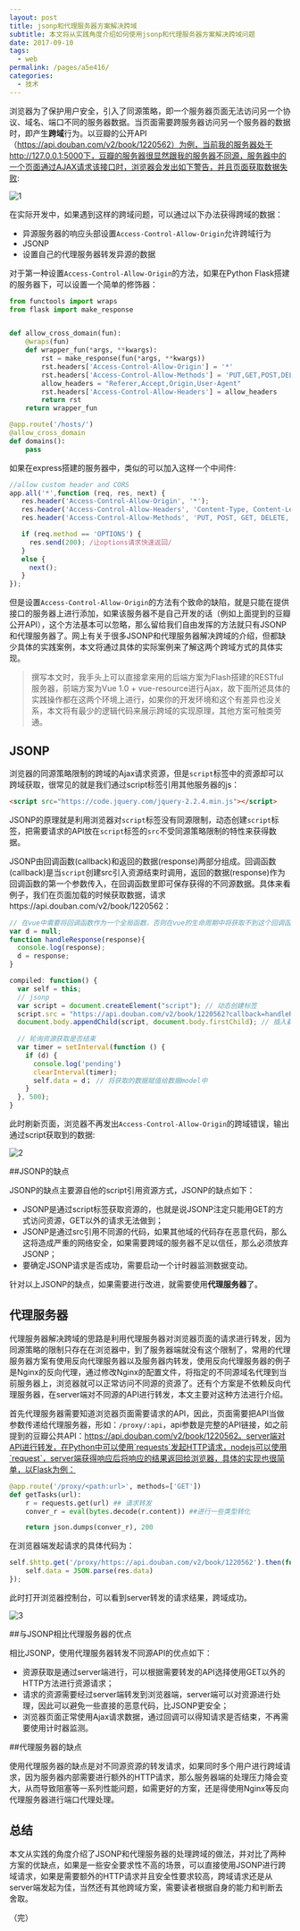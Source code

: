 ```yaml
---
layout: post
title: jsonp和代理服务器方案解决跨域
subtitle: 本文将从实践角度介绍如何使用jsonp和代理服务器方案解决跨域问题
date: 2017-09-10
tags: 
  - web
permalink: /pages/a5e416/
categories: 
  - 技术
---
```


浏览器为了保护用户安全，引入了同源策略，即一个服务器页面无法访问另一个协议、域名、端口不同的服务器数据。当页面需要跨服务器访问另一个服务器的数据时，即产生**跨域**行为。以豆瓣的公开API（https://api.douban.com/v2/book/1220562）为例，当前我的服务器处于http://127.0.0.1:5000下，豆瓣的服务器很显然跟我的服务器不同源，服务器中的一个页面通过AJAX请求该接口时，浏览器会发出如下警告，并且页面获取数据失败:

<!-- more -->

![1](https://s1.simimg.com/2017/09/10/5rxh6.jpg)

在实际开发中，如果遇到这样的跨域问题，可以通过以下办法获得跨域的数据：

- 异源服务器的响应头部设置`Access-Control-Allow-Origin`允许跨域行为
- JSONP
- 设置自己的代理服务器转发异源的数据

对于第一种设置`Access-Control-Allow-Origin`的方法，如果在Python Flask搭建的服务器下，可以设置一个简单的修饰器：

```python
from functools import wraps
from flask import make_response


def allow_cross_domain(fun):
    @wraps(fun)
    def wrapper_fun(*args, **kwargs):
        rst = make_response(fun(*args, **kwargs))
        rst.headers['Access-Control-Allow-Origin'] = '*'
        rst.headers['Access-Control-Allow-Methods'] = 'PUT,GET,POST,DELETE'
        allow_headers = "Referer,Accept,Origin,User-Agent"
        rst.headers['Access-Control-Allow-Headers'] = allow_headers
        return rst
    return wrapper_fun

@app.route('/hosts/')
@allow_cross_domain
def domains():
    pass
```

如果在express搭建的服务器中，类似的可以加入这样一个中间件:

```javascript
//allow custom header and CORS
app.all('*',function (req, res, next) {
   res.header('Access-Control-Allow-Origin', '*');
   res.header('Access-Control-Allow-Headers', 'Content-Type, Content-Length, Authorization, Accept, X-Requested-With , yourHeaderFeild');
   res.header('Access-Control-Allow-Methods', 'PUT, POST, GET, DELETE, OPTIONS');

   if (req.method == 'OPTIONS') {
     res.send(200); /让options请求快速返回/
   }
   else {
     next();
   }
});
```

但是设置`Access-Control-Allow-Origin`的方法有个致命的缺陷，就是只能在提供接口的服务器上进行添加，如果该服务器不是自己开发的话（例如上面提到的豆瓣公开API），这个方法基本可以忽略，那么留给我们自由发挥的方法就只有JSONP和代理服务器了。网上有关于很多JSONP和代理服务器解决跨域的介绍，但都缺少具体的实践案例，本文将通过具体的实际案例来了解这两个跨域方式的具体实现。

> 撰写本文时，我手头上可以直接拿来用的后端方案为Flash搭建的RESTful服务器，前端方案为Vue 1.0 + vue-resource进行Ajax，故下面所述具体的实践操作都在这两个环境上进行，如果你的开发环境和这个有差异也没关系，本文将有最少的逻辑代码来展示跨域的实现原理，其他方案可触类旁通。

## JSONP

浏览器的同源策略限制的跨域的Ajax请求资源，但是`script`标签中的资源却可以跨域获取，很常见的就是我们通过script标签引用其他服务器的js：

```html
<script src="https://code.jquery.com/jquery-2.2.4.min.js"></script>
```

JSONP的原理就是利用浏览器对`script`标签没有同源限制，动态创建`script`标签，把需要请求的API放在`script`标签的`src`不受同源策略限制的特性来获得数据。

JSONP由回调函数(callback)和返回的数据(response)两部分组成。回调函数(callback)是当`script`创建src引入资源结束时调用，返回的数据(response)作为回调函数的第一个参数传入，在回调函数里即可保存获得的不同源数据。具体来看例子，我们在页面加载的时候获取数据，请求https://api.douban.com/v2/book/1220562：

```javascript
// 在vue中需要将回调函数作为一个全局函数，否则在vue的生命周期中将获取不到这个回调函数
var d = null;
function handleResponse(response){
  console.log(response);
  d = response;
}

compiled: function() {
  var self = this;
  // jsonp
  var script = document.createElement("script"); // 动态创建标签
  script.src = "https://api.douban.com/v2/book/1220562?callback=handleResponse"; // 创建的src就是请求的API，同时需要给这个src加上一个callback的query参数，参数名字就是你的回调函数名字
  document.body.appendChild(script, document.body.firstChild); // 插入新创建的script标签，这里类似Ajax发起请求
  
  // 轮询资源获取是否结束
  var timer = setInterval(function () {
    if (d) {
      console.log('pending')
      clearInterval(timer);
      self.data = d； // 将获取的数据赋值给数据model中
    }
  }, 500);
}
```

此时刷新页面，浏览器不再发出`Access-Control-Allow-Origin`的跨域错误，输出通过script获取到的数据:

![2](https://s1.simimg.com/2017/09/10/5rRB3.jpg)

##JSONP的缺点

JSONP的缺点主要源自他的script引用资源方式，JSONP的缺点如下：

- JSONP是通过script标签获取资源的，也就是说JSONP注定只能用GET的方式访问资源，GET以外的请求无法做到；
- JSONP是通过src引用不同源的代码，如果其他域的代码存在恶意代码，那么这将造成严重的网络安全，如果需要跨域的服务器不足以信任，那么必须放弃JSONP；
- 要确定JSONP请求是否成功，需要启动一个计时器监测数据变动。

针对以上JSONP的缺点，如果需要进行改进，就需要使用**代理服务器**了。

## 代理服务器

代理服务器解决跨域的思路是利用代理服务器对浏览器页面的请求进行转发，因为同源策略的限制只存在在浏览器中，到了服务器端就没有这个限制了，常用的代理服务器方案有使用反向代理服务器以及服务器内转发，使用反向代理服务器的例子是Nginx的反向代理，通过修改Nginx的配置文件，将指定的不同源域名代理到当前服务器上，浏览器就可以正常访问不同源的资源了。还有个方案是不依赖反向代理服务器，在server端对不同源的API进行转发，本文主要对这种方法进行介绍。

首先代理服务器需要知道浏览器页面需要请求的API，因此，页面需要把API当做参数传递给代理服务器，形如：`/proxy/:api`，api参数是完整的API链接，如之前提到的豆瓣公共API：https://api.douban.com/v2/book/1220562。server端对API进行转发，在Python中可以使用`requests`发起HTTP请求，nodejs可以使用`request`，server端获得响应后将响应的结果返回给浏览器，具体的实现也很简单，以Flask为例：

```python
@app.route('/proxy/<path:url>', methods=['GET'])
def getTasks(url):
	r = requests.get(url) ## 请求转发
	conver_r = eval(bytes.decode(r.content)) ##进行一些类型转化

	return json.dumps(conver_r), 200
```

在浏览器端发起请求的具体代码为：

```javascript
self.$http.get('/proxy/https://api.douban.com/v2/book/1220562').then(function(res) {
	self.data = JSON.parse(res.data)
});
```

此时打开浏览器控制台，可以看到server转发的请求结果，跨域成功。

![3](https://s1.simimg.com/2017/09/10/5Czqu.jpg)

##与JSONP相比代理服务器的优点

相比JSONP，使用代理服务器转发不同源API的优点如下：

- 资源获取是通过server端进行，可以根据需要转发的API选择使用GET以外的HTTP方法进行资源请求；
- 请求的资源需要经过server端转发到浏览器端，server端可以对资源进行处理，因此可以避免一些直接的恶意代码，比JSONP更安全；
- 浏览器页面正常使用Ajax请求数据，通过回调可以得知请求是否结束，不再需要使用计时器监测。

##代理服务器的缺点

使用代理服务器的缺点是对不同源资源的转发请求，如果同时多个用户进行跨域请求，因为服务器内部需要进行额外的HTTP请求，那么服务器端的处理压力降会变大，从而导致阻塞等一系列性能问题，如需更好的方案，还是得使用Nginx等反向代理服务器进行端口代理处理。

## 总结

本文从实践的角度介绍了JSONP和代理服务器的处理跨域的做法，并对比了两种方案的优缺点，如果是一些安全要求性不高的场景，可以直接使用JSONP进行跨域请求，如果是需要额外的HTTP请求并且安全性要求较高，跨域请求还是从server端发起为佳，当然还有其他跨域方案，需要读者根据自身的能力和判断去舍取。

（完）

